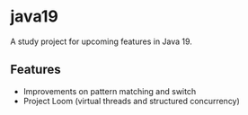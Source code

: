 # java19
A study project for upcoming features in Java 19.

## Features
- Improvements on pattern matching and switch
- Project Loom (virtual threads and structured concurrency)